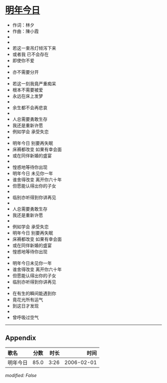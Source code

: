 # [明年今日](https://music.163.com/song?id=65952)

* 作词：林夕
* 作曲：陳小霞
*
*
* 若这一束吊灯倾泻下来
* 或者我 已不会存在
* 即使你不爱
* 
* 亦不需要分开
* 
* 若这一刻我竟严重痴呆
* 根本不需要被爱
* 永远在床上发梦
* 
* 余生都不会再悲哀
* 
* 人总需要勇敢生存
* 我还是重新许愿
* 例如学会 承受失恋
* 
* 明年今日 别要再失眠
* 床褥都改变 如果有幸会面
* 或在同伴新婚的盛宴
* 
* 惶惑地等待你出现
* 明年今日 未见你一年
* 谁舍得改变 离开你六十年
* 但愿能认得出你的子女
* 
* 临别亦听得到你讲再见
* 
* 人总需要勇敢生存
* 我还是重新许愿
* 
* 例如学会 承受失恋
* 明年今日 别要再失眠
* 床褥都改变 如果有幸会面
* 或在同伴新婚的盛宴
* 惶惑地等待你出现
* 
* 明年今日未见你一年
* 谁舍得改变 离开你六十年
* 但愿能认得出你的子女
* 临别亦听得到你讲再见
* 
* 在有生的瞬间能遇到你
* 竟花光所有运气
* 到这日才发现
* 
* 曾呼吸过空气


---

## Appendix

|歌名|分数|时长|时间|
|:---|:---:|---:|---:|
|明年今日|85.0|3:26|2006-02-01

*modified: False*